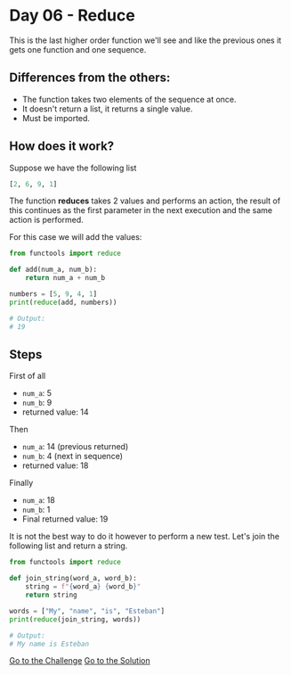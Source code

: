 # Day 06 - Reduce

This is the last higher order function we'll see and like the previous ones it gets one function and one sequence.

## Differences from the others:

- The function takes two elements of the sequence at once.
- It doesn't return a list, it returns a single value.
- Must be imported.

## How does it work?

Suppose we have the following list

```python
[2, 6, 9, 1]
```

The function **reduces** takes 2 values and performs an action, the result of this continues as the first parameter in the next execution and the same action is performed.

For this case we will add the values:

```python
from functools import reduce

def add(num_a, num_b):
    return num_a + num_b

numbers = [5, 9, 4, 1]
print(reduce(add, numbers))

# Output:
# 19
```

## Steps

First of all

- `num_a`: 5
- `num_b`: 9
- returned value: 14

Then

- `num_a`: 14 (previous returned)
- `num_b`: 4 (next in sequence)
- returned value: 18

Finally

- `num_a`: 18
- `num_b`: 1
- Final returned value: 19

It is not the best way to do it however to perform a new test. Let's join the following list and return a string.

```python
from functools import reduce

def join_string(word_a, word_b):
    string = f"{word_a} {word_b}"
    return string

words = ["My", "name", "is", "Esteban"]
print(reduce(join_string, words))

# Output:
# My name is Esteban
```

[Go to the Challenge](https://github.com/estebansolo/Python30/blob/master/exercises/06_reduce.py)
[Go to the Solution](https://github.com/estebansolo/Python30/blob/master/solutions/06_reduce.py)